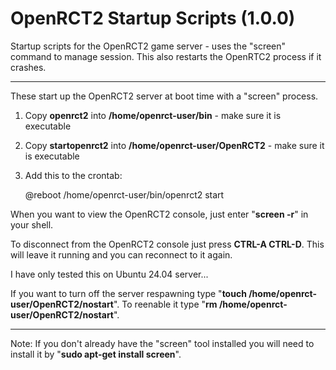 # OpenRCT2 Startup Scripts (1.0.0)
Startup scripts for the OpenRCT2 game server - uses the "screen" command to manage session. This also restarts the OpenRTC2 process if it crashes.


---
These start up the OpenRCT2 server at boot time with a "screen" process.

1. Copy **openrct2** into **/home/openrct-user/bin** - make sure it is executable
2. Copy **startopenrct2** into **/home/openrct-user/OpenRCT2** - make sure it is executable
3. Add this to the crontab:

    @reboot /home/openrct-user/bin/openrct2 start


When you want to view the OpenRCT2 console, just enter "**screen -r**" in your shell.

To disconnect from the OpenRCT2 console just press **CTRL-A CTRL-D**. This will leave it running and you can reconnect to it again.

I have only tested this on Ubuntu 24.04 server...

If you want to turn off the server respawning type "**touch /home/openrct-user/OpenRCT2/nostart**". To reenable it type "**rm /home/openrct-user/OpenRCT2/nostart**".

---
Note: If you don't already have the "screen" tool installed you will need to install it by "**sudo apt-get install screen**".
